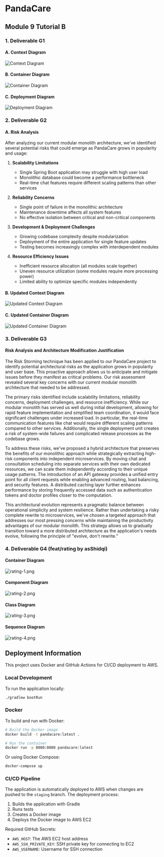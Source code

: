 # PandaCare

## Module 9 Tutorial B

### 1. Deliverable G1

#### A. Context Diagram

![Context Diagram](./images/g1-1.png)

#### B. Container Diagram

![Container Diagram](./images/g1-2.png)

#### C. Deployment Diagram

![Deployment Diagram](./images/g1-3.png)

### 2. Deliverable G2

#### A. Risk Analysis

After analyzing our current modular monolith architecture, we've identified several potential risks that could emerge as PandaCare grows in popularity and usage:

1. **Scalability Limitations**

   - Single Spring Boot application may struggle with high user load
   - Monolithic database could become a performance bottleneck
   - Real-time chat features require different scaling patterns than other services

2. **Reliability Concerns**

   - Single point of failure in the monolithic architecture
   - Maintenance downtime affects all system features
   - No effective isolation between critical and non-critical components

3. **Development & Deployment Challenges**

   - Growing codebase complexity despite modularization
   - Deployment of the entire application for single feature updates
   - Testing becomes increasingly complex with interdependent modules

4. **Resource Efficiency Issues**
   - Inefficient resource allocation (all modules scale together)
   - Uneven resource utilization (some modules require more processing power)
   - Limited ability to optimize specific modules independently

#### B. Updated Context Diagram

![Updated Context Diagram](./images/g2-2.png)

#### C. Updated Container Diagram

![Updated Container Diagram](./images/g2-3.png)

### 3. Deliverable G3

#### Risk Analysis and Architecture Modification Justification

The Risk Storming technique has been applied to our PandaCare project to identify potential architectural risks as the application grows in popularity and user base. This proactive approach allows us to anticipate and mitigate issues before they manifest as critical problems. Our risk assessment revealed several key concerns with our current modular monolith architecture that needed to be addressed.

The primary risks identified include scalability limitations, reliability concerns, deployment challenges, and resource inefficiency. While our modular monolith has served us well during initial development, allowing for rapid feature implementation and simplified team coordination, it would face significant challenges under increased load. In particular, the real-time communication features like chat would require different scaling patterns compared to other services. Additionally, the single deployment unit creates a risk of system-wide failures and complicated release processes as the codebase grows.

To address these risks, we've proposed a hybrid architecture that preserves the benefits of our monolithic approach while strategically extracting high-risk components into independent microservices. By moving chat and consultation scheduling into separate services with their own dedicated resources, we can scale them independently according to their unique usage patterns. The introduction of an API gateway provides a unified entry point for all client requests while enabling advanced routing, load balancing, and security features. A distributed caching layer further enhances performance by storing frequently accessed data such as authentication tokens and doctor profiles closer to the computation.

This architectural evolution represents a pragmatic balance between operational simplicity and system resilience. Rather than undertaking a risky complete rewrite to microservices, we've chosen a targeted approach that addresses our most pressing concerns while maintaining the productivity advantages of our modular monolith. This strategy allows us to gradually transition toward a more distributed architecture as the application's needs evolve, following the principle of "evolve, don't rewrite."

### 4. Deliverable G4 (feat/rating by asShidqi)

#### Container Diagram
![rating-1.png](images/rating-1.png)

#### Component Diagram
![rating-2.png](images/rating-2.png)

#### Class Diagram
![rating-3.png](images/rating-3.png)

#### Sequence Diagram
![rating-4.png](images/rating-4.png)

## Deployment Information

This project uses Docker and GitHub Actions for CI/CD deployment to AWS.

### Local Development

To run the application locally:

```bash
./gradlew bootRun
```

### Docker

To build and run with Docker:

```bash
# Build the Docker image
docker build -t pandacare:latest .

# Run the container
docker run -p 8080:8080 pandacare:latest
```

Or using Docker Compose:

```bash
docker-compose up
```

### CI/CD Pipeline

The application is automatically deployed to AWS when changes are pushed to the `staging` branch. The deployment process:

1. Builds the application with Gradle
2. Runs tests
3. Creates a Docker image
4. Deploys the Docker image to AWS EC2

Required GitHub Secrets:

- `AWS_HOST`: The AWS EC2 host address
- `AWS_SSH_PRIVATE_KEY`: SSH private key for connecting to EC2
- `AWS_USERNAME`: Username for SSH connection
